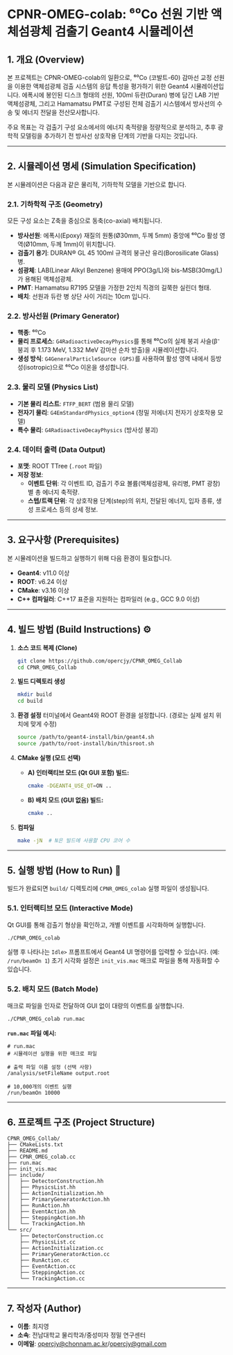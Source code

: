 
# CPNR-OMEG-colab: ⁶⁰Co 선원 기반 액체섬광체 검출기 Geant4 시뮬레이션

## 1\. 개요 (Overview)

본 프로젝트는 CPNR-OMEG-colab의 일환으로, ⁶⁰Co (코발트-60) 감마선 교정 선원을 이용한 액체섬광체 검출 시스템의 응답 특성을 평가하기 위한 Geant4 시뮬레이션입니다. 에폭시에 봉인된 디스크 형태의 선원, 100ml 듀란(Duran) 병에 담긴 LAB 기반 액체섬광체, 그리고 Hamamatsu PMT로 구성된 전체 검출기 시스템에서 방사선의 수송 및 에너지 전달을 전산모사합니다.

주요 목표는 각 검출기 구성 요소에서의 에너지 축적량을 정량적으로 분석하고, 추후 광학적 모델링을 추가하기 전 방사선 상호작용 단계의 기반을 다지는 것입니다.

-----

## 2\. 시뮬레이션 명세 (Simulation Specification)

본 시뮬레이션은 다음과 같은 물리적, 기하학적 모델을 기반으로 합니다.

### 2.1. 기하학적 구조 (Geometry)

모든 구성 요소는 Z축을 중심으로 동축(co-axial) 배치됩니다.

  * **방사선원**: 에폭시(Epoxy) 재질의 원통(Ø30mm, 두께 5mm) 중앙에 ⁶⁰Co 활성 영역(Ø10mm, 두께 1mm)이 위치합니다.
  * **검출기 용기**: DURAN® GL 45 100ml 규격의 붕규산 유리(Borosilicate Glass) 병.
  * **섬광체**: LAB(Linear Alkyl Benzene) 용매에 PPO(3g/L)와 bis-MSB(30mg/L)가 용해된 액체섬광체.
  * **PMT**: Hamamatsu R7195 모델을 가정한 2인치 직경의 길쭉한 실린더 형태.
  * **배치**: 선원과 듀란 병 상단 사이 거리는 10cm 입니다.

### 2.2. 방사선원 (Primary Generator)

  * **핵종**: ⁶⁰Co
  * **물리 프로세스**: `G4RadioactiveDecayPhysics`를 통해 ⁶⁰Co의 실제 붕괴 사슬(β⁻ 붕괴 후 1.173 MeV, 1.332 MeV 감마선 순차 방출)을 시뮬레이션합니다.
  * **생성 방식**: `G4GeneralParticleSource (GPS)`를 사용하여 활성 영역 내에서 등방성(isotropic)으로 ⁶⁰Co 이온을 생성합니다.

### 2.3. 물리 모델 (Physics List)

  * **기본 물리 리스트**: `FTFP_BERT` (범용 물리 모델)
  * **전자기 물리**: `G4EmStandardPhysics_option4` (정밀 저에너지 전자기 상호작용 모델)
  * **특수 물리**: `G4RadioactiveDecayPhysics` (방사성 붕괴)

### 2.4. 데이터 출력 (Data Output)

  * **포맷**: ROOT TTree (`.root` 파일)
  * **저장 정보**:
      * **이벤트 단위**: 각 이벤트 ID, 검출기 주요 볼륨(액체섬광체, 유리병, PMT 광창)별 총 에너지 축적량.
      * **스텝/트랙 단위**: 각 상호작용 단계(step)의 위치, 전달된 에너지, 입자 종류, 생성 프로세스 등의 상세 정보.

-----

## 3\. 요구사항 (Prerequisites)

본 시뮬레이션을 빌드하고 실행하기 위해 다음 환경이 필요합니다.

  * **Geant4**: v11.0 이상
  * **ROOT**: v6.24 이상
  * **CMake**: v3.16 이상
  * **C++ 컴파일러**: C++17 표준을 지원하는 컴파일러 (e.g., GCC 9.0 이상)

-----

## 4\. 빌드 방법 (Build Instructions) ⚙️

1.  **소스 코드 복제 (Clone)**

    ```bash
    git clone https://github.com/opercjy/CPNR_OMEG_Collab
    cd CPNR_OMEG_Collab
    ```

2.  **빌드 디렉토리 생성**

    ```bash
    mkdir build
    cd build
    ```

3.  **환경 설정**
    터미널에서 Geant4와 ROOT 환경을 설정합니다. (경로는 실제 설치 위치에 맞게 수정)

    ```bash
    source /path/to/geant4-install/bin/geant4.sh
    source /path/to/root-install/bin/thisroot.sh
    ```

4.  **CMake 실행 (모드 선택)**

      * **A) 인터랙티브 모드 (Qt GUI 포함) 빌드:**
        ```bash
        cmake -DGEANT4_USE_QT=ON ..
        ```
      * **B) 배치 모드 (GUI 없음) 빌드:**
        ```bash
        cmake ..
        ```

5.  **컴파일**

    ```bash
    make -jN  # N은 빌드에 사용할 CPU 코어 수
    ```

-----

## 5\. 실행 방법 (How to Run) 🚀

빌드가 완료되면 `build/` 디렉토리에 `CPNR_OMEG_colab` 실행 파일이 생성됩니다.

### 5.1. 인터랙티브 모드 (Interactive Mode)

Qt GUI를 통해 검출기 형상을 확인하고, 개별 이벤트를 시각화하며 실행합니다.

```bash
./CPNR_OMEG_colab
```

실행 후 나타나는 `Idle>` 프롬프트에서 Geant4 UI 명령어를 입력할 수 있습니다. (예: `/run/beamOn 1`)
초기 시각화 설정은 `init_vis.mac` 매크로 파일을 통해 자동화할 수 있습니다.

### 5.2. 배치 모드 (Batch Mode)

매크로 파일을 인자로 전달하여 GUI 없이 대량의 이벤트를 실행합니다.

```bash
./CPNR_OMEG_colab run.mac
```

**`run.mac` 파일 예시:**

```
# run.mac
# 시뮬레이션 실행을 위한 매크로 파일

# 출력 파일 이름 설정 (선택 사항)
/analysis/setFileName output.root

# 10,000개의 이벤트 실행
/run/beamOn 10000
```

-----

## 6\. 프로젝트 구조 (Project Structure)

```
CPNR_OMEG_Collab/
├── CMakeLists.txt
├── README.md
├── CPNR_OMEG_colab.cc
├── run.mac
├── init_vis.mac
├── include/
│   ├── DetectorConstruction.hh
│   ├── PhysicsList.hh
│   ├── ActionInitialization.hh
│   ├── PrimaryGeneratorAction.hh
│   ├── RunAction.hh
│   ├── EventAction.hh
│   ├── SteppingAction.hh
│   └── TrackingAction.hh
└── src/
    ├── DetectorConstruction.cc
    ├── PhysicsList.cc
    ├── ActionInitialization.cc
    ├── PrimaryGeneratorAction.cc
    ├── RunAction.cc
    ├── EventAction.cc
    ├── SteppingAction.cc
    └── TrackingAction.cc
```

-----

## 7\. 작성자 (Author)

  * **이름**: 최지영
  * **소속**: 전남대학교 물리학과/중성미자 정밀 연구센터
  * **이메일**: opercjy@chonnam.ac.kr/opercjy@gmail.com
